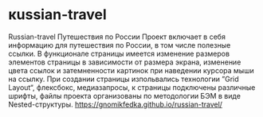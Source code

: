 # кussian-travel
Russian-travel
Путешествия по России
Проект включает в себя информацию для путешествия по России, в том числе полезные ссылки. В функционале страницы имеется изменение размеров элементов страницы в зависимости от размера экрана, изменение цвета ссылок и затемненности картинок при наведении курсора мыши на ссылку. При создании страницы изпольвались технологии ”Grid Layout“, флексбокс, медиазапросы, к страницы подключены различные шрифты, файлы проекта организованы по методологии БЭМ в виде Nested-структуры.
https://gnomikfedka.github.io/russian-travel/